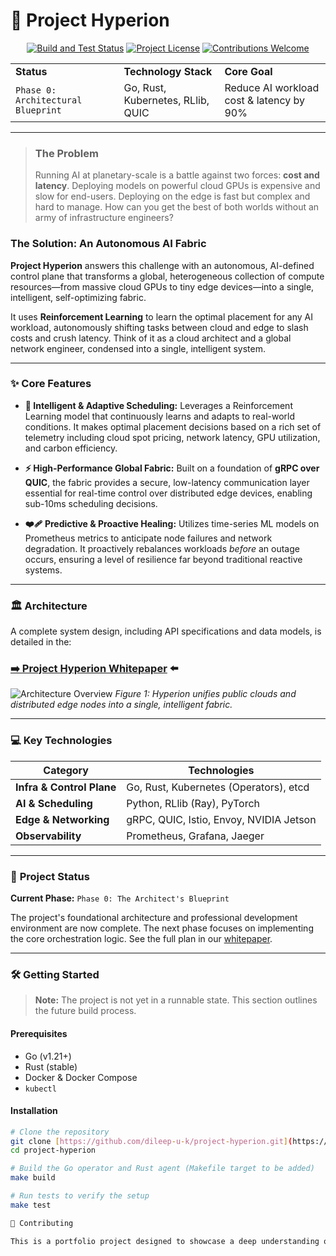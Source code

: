 # 🚀 Project Hyperion

<p align="center">
  <a href="https://github.com/dileep-u-k/project-hyperion/actions/workflows/ci.yml"><img src="https://github.com/dileep-u-k/project-hyperion/actions/workflows/ci.yml/badge.svg" alt="Build and Test Status"></a>
  <a href="https://github.com/dileep-u-k/project-hyperion/blob/main/LICENSE"><img src="https://img.shields.io/badge/license-MIT-blue.svg" alt="Project License"></a>
  <a href="https://github.com/dileep-u-k/project-hyperion/issues"><img src="https://img.shields.io/badge/contributions-welcome-brightgreen.svg?style=flat" alt="Contributions Welcome"></a>
</p>

<p align="center">
  <table>
    <tr>
      <td><strong>Status</strong></td>
      <td><strong>Technology Stack</strong></td>
      <td><strong>Core Goal</strong></td>
    </tr>
    <tr>
      <td><code>Phase 0: Architectural Blueprint</code></td>
      <td>Go, Rust, Kubernetes, RLlib, QUIC</td>
      <td>Reduce AI workload cost & latency by 90%</td>
    </tr>
  </table>
</p>

---

> ### **The Problem**
> Running AI at planetary-scale is a battle against two forces: **cost and latency**. Deploying models on powerful cloud GPUs is expensive and slow for end-users. Deploying on the edge is fast but complex and hard to manage. How can you get the best of both worlds without an army of infrastructure engineers?

### **The Solution: An Autonomous AI Fabric**

**Project Hyperion** answers this challenge with an autonomous, AI-defined control plane that transforms a global, heterogeneous collection of compute resources—from massive cloud GPUs to tiny edge devices—into a single, intelligent, self-optimizing fabric.

It uses **Reinforcement Learning** to learn the optimal placement for any AI workload, autonomously shifting tasks between cloud and edge to slash costs and crush latency. Think of it as a cloud architect and a global network engineer, condensed into a single, intelligent system.

---

### ✨ **Core Features**

* **🧠 Intelligent & Adaptive Scheduling:** Leverages a Reinforcement Learning model that continuously learns and adapts to real-world conditions. It makes optimal placement decisions based on a rich set of telemetry including cloud spot pricing, network latency, GPU utilization, and carbon efficiency.

* **⚡ High-Performance Global Fabric:** Built on a foundation of **gRPC over QUIC**, the fabric provides a secure, low-latency communication layer essential for real-time control over distributed edge devices, enabling sub-10ms scheduling decisions.

* **❤️‍🩹 Predictive & Proactive Healing:** Utilizes time-series ML models on Prometheus metrics to anticipate node failures and network degradation. It proactively rebalances workloads *before* an outage occurs, ensuring a level of resilience far beyond traditional reactive systems.

---

### 🏛️ **Architecture**

A complete system design, including API specifications and data models, is detailed in the:

### **[➡️ Project Hyperion Whitepaper](./docs/whitepaper.md) ⬅️**

![Architecture Overview](./docs/architecture-overview.svg)
*Figure 1: Hyperion unifies public clouds and distributed edge nodes into a single, intelligent fabric.*

---

### 💻 **Key Technologies**

| Category                  | Technologies                                           |
| ------------------------- | ------------------------------------------------------ |
| **Infra & Control Plane** | Go, Rust, Kubernetes (Operators), etcd                 |
| **AI & Scheduling** | Python, RLlib (Ray), PyTorch                           |
| **Edge & Networking** | gRPC, QUIC, Istio, Envoy, NVIDIA Jetson                |
| **Observability** | Prometheus, Grafana, Jaeger                            |

---

### 🚦 **Project Status**

**Current Phase:** `Phase 0: The Architect's Blueprint`

The project's foundational architecture and professional development environment are now complete. The next phase focuses on implementing the core orchestration logic. See the full plan in our [whitepaper](./docs/whitepaper.md).

---

### 🛠️ **Getting Started**

> **Note:** The project is not yet in a runnable state. This section outlines the future build process.

#### **Prerequisites**
* Go (v1.21+)
* Rust (stable)
* Docker & Docker Compose
* `kubectl`

#### **Installation**
```bash
# Clone the repository
git clone [https://github.com/dileep-u-k/project-hyperion.git](https://github.com/dileep-u-k/project-hyperion.git)
cd project-hyperion

# Build the Go operator and Rust agent (Makefile target to be added)
make build

# Run tests to verify the setup
make test

🤝 Contributing

This is a portfolio project designed to showcase a deep understanding of distributed systems and AI infrastructure. All feedback, architectural suggestions, and questions are highly encouraged. Please open an issue to start a discussion.